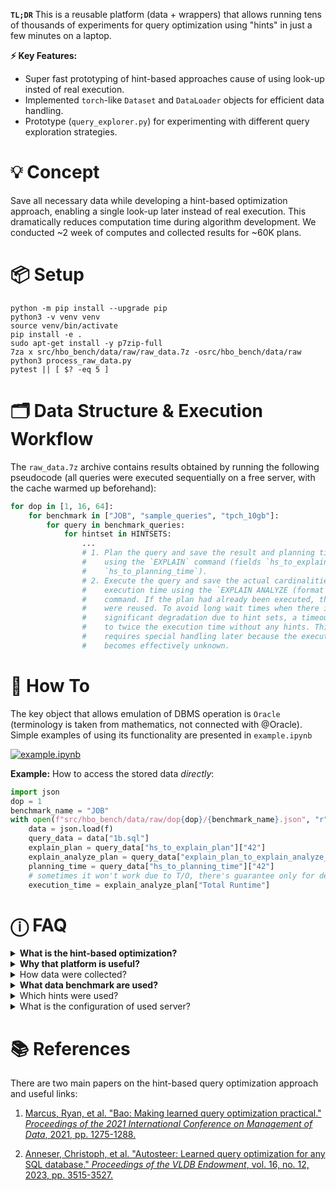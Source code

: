 **`TL;DR`** This is a reusable platform (data + wrappers) that allows running tens of thousands of experiments for query optimization using "hints" in just a few minutes on a laptop.

**⚡ Key Features:**
- Super fast prototyping of hint-based approaches cause of using look-up insted of real execution.
- Implemented `torch`-like `Dataset` and `DataLoader` objects for efficient data handling.
- Prototype (`query_explorer.py`) for experimenting with different query exploration strategies.

# 💡 Concept

Save all necessary data while developing a hint-based optimization approach, enabling a single look-up later instead of real execution. This dramatically reduces computation time during algorithm development.
We conducted ~2 week of computes and collected results for ~60K plans.


# 📦 Setup

```shell
python -m pip install --upgrade pip
python3 -v venv venv
source venv/bin/activate
pip install -e .
sudo apt-get install -y p7zip-full
7za x src/hbo_bench/data/raw/raw_data.7z -osrc/hbo_bench/data/raw
python3 process_raw_data.py
pytest || [ $? -eq 5 ]
```

# 🗂️ Data Structure & Execution Workflow

The `raw_data.7z` archive contains results obtained by running the following pseudocode (all queries were executed sequentially on a free server, with the cache warmed up beforehand):

```python
for dop in [1, 16, 64]:
    for benchmark in ["JOB", "sample_queries", "tpch_10gb"]:
        for query in benchmark_queries:
            for hintset in HINTSETS:
                ...
                # 1. Plan the query and save the result and planning time
                #    using the `EXPLAIN` command (fields `hs_to_explain_plan`, 
                #    `hs_to_planning_time`).
                # 2. Execute the query and save the actual cardinalities and
                #    execution time using the `EXPLAIN ANALYZE (format json)`
                #    command. If the plan had already been executed, the results
                #    were reused. To avoid long wait times when there is
                #    significant degradation due to hint sets, a timeout was set
                #    to twice the execution time without any hints. This nuance
                #    requires special handling later because the execution time
                #    becomes effectively unknown.
```

# 🚀 How To

The key object that allows emulation of DBMS operation is `Oracle` (terminology is taken from mathematics, not connected with @Oracle). Simple examples of using its functionality are presented in `example.ipynb`

[![example.ipynb](https://colab.research.google.com/assets/colab-badge.svg)](https://colab.research.google.com/github/zinchse/hbo_bench/blob/main/src/hbo_bench/example.ipynb)

**Example:** How to access the stored data _directly_:
```python
import json
dop = 1
benchmark_name = "JOB"
with open(f"src/hbo_bench/data/raw/dop{dop}/{benchmark_name}.json", "r") as f:
    data = json.load(f)
    query_data = data["1b.sql"]
    explain_plan = query_data["hs_to_explain_plan"]["42"]
    explain_analyze_plan = query_data["explain_plan_to_explain_analyze_plan"][json.dumps(explain_plan)]
    planning_time = query_data["hs_to_planning_time"]["42"]
    # sometimes it won't work due to T/O, there's guarantee only for default hintset (0)
    execution_time = explain_analyze_plan["Total Runtime"]
```


# ⓘ FAQ

<details>
  <summary><strong>What is the hint-based optimization?</strong></summary>

  Hint-Based query Optimization (HBO) is an approach to optimizing query execution time that accelerates workload execution without changing a single line of the DBMS kernel code. This is achieved by selecting planner hyperparameters (hints) that influence the construction of the query execution plan. Although this approach can greatly speed up query execution, it faces a fundamental challenges. In first, there's no universal hint. In second, the search space is exponential, and the cost of exploring a "point" within it depends on its execution time. As result, we must construct and train an intelligent hint-advisor to cope with them.

</details>

<details>
  <summary><strong>Why that platform is useful?</strong></summary>

  The main problem in hint-based optimization is that we don't know in advance what is the best hint set for a query. To find it, in general, we need to try all combinations. And the cost of each try is the time the query executes with such hints. This platform helped make us free from real execution, as a result, we can prototype solutions much faster. In practice, that platform allowed us to develop a well-balanced query explorer for selecting the best hint combination, outperforming state-of-the-art results of hint-based query optimization in both speed and overall performance. For details, see the repository of our paper **[HERO: New Learned Hint-based Efficient and Reliable Query Optimizer](https://github.com/zinchse/hero)**.
    
</details>

<details>
  <summary>How data were collected?</summary>

  For fast experimentation with tens of thousands of different hint exploration strategies we implemented the following approach: for every query from these benchmarks and for all possible hint combinations, we saved execution plans and their latencies obtained on [OpenGauss DB](https://opengauss.org/en/aboutUs/). This allowed us to replace actual query execution with a simple table lookup. To ensure the consistency of the collected data, the server was exclusively used during idle periods, with statistics updates disabled, and the database pre-warmed before each query execution.
  
</details>

<details>
  <summary><strong>What data benchmark are used?</strong></summary>
    
  For experimental evaluation, we used two IMDb-based benchmarks: [JOB benchmark](https://www.vldb.org/pvldb/vol9/p204-leis.pdf) consisting of 113 queries and its skewed version SQ (sample_queries from the [repository](https://dl.acm.org/doi/10.1145/3448016.3452838) of [Marcus, Ryan, et al. "Bao: Making learned query optimization practical."](https://people.csail.mit.edu/hongzi/content/publications/BAO-Sigmod21.pdf)) with 40 queries. Additionally, we used [TPCH benchmark](https://www.tpc.org/tpch/) with 22 queries, with a scale factor of 10.

</details>

<details>
  <summary>Which hints were used?</summary>
  
  The following list of hints was used, controlled by the corresponding global user configuration parameters (`GUC`s):
  
  ```python
  HINTS: "List[Hint]" = [
      "Nested Loop",
      "Merge",
      "Hash",
      "Bitmap",
      "Index Only Scan",
      "Index Scan",
      "Seq Scan",
  ]

  GUCS: "List[GUC]" = [
      "nestloop",
      "mergejoin",
      "hashjoin",
      "bitmapscan",
      "indexonlyscan",
      "indexscan",
      "seqscan",
  ]
  ```

  To enumerate all combinations of such hints, we simply use **bit masks** corresponding to the order above (the high bit is responsible for "Nested Loop", and the low bit for "Seq Scan").

</details>

<details>
  <summary>What is the configuration of used server?</summary>

  All data were obtained on [OpenGauss DB](https://opengauss.org/en/aboutUs/) 
 on the server with the following settings:

  | Parameter                          | Value          |
  |------------------------------------|----------------|
  | `max_process_memory`               | 200GB          |
  | `cstore_buffers`                   | 100GB          |
  | `work_mem`                         | 80GB           |
  | `effective_cache_size`             | 32GB           |
  | `standby_shared_buffers_fraction`  | 0.1            |
  | `shared_buffers`                   | 160GB          |

  | Parameter                          | Value          |
  |------------------------------------|----------------|
  | Architecture                       | aarch64        |
  | CPU op-mode(s)                     | 64-bit         |
  | Byte Order                         | Little Endian  |
  | CPU(s)                             | 128            |
  | On-line CPU(s) list                | 0-127          |
  | Thread(s) per core                 | 1              |
  | Core(s) per socket                 | 64             |
  | Socket(s)                          | 2              |
  | NUMA node(s)                       | 4              |
  | Vendor ID                          | HiSilicon      |
  | Model                              | 0              |
  | Model name                         | Kunpeng-920    |
  | Stepping                           | 0x1            |
  | CPU MHz                            | 2600.000       |
  | CPU max MHz                        | 2600.0000      |

</details>

# 📚 References

There are two main papers on the hint-based query optimization approach and useful links:

1. [Marcus, Ryan, et al. "Bao: Making learned query optimization practical." *Proceedings of the 2021 International Conference on Management of Data*, 2021, pp. 1275-1288.](https://people.csail.mit.edu/hongzi/content/publications/BAO-Sigmod21.pdf)

2. [Anneser, Christoph, et al. "Autosteer: Learned query optimization for any SQL database." *Proceedings of the VLDB Endowment*, vol. 16, no. 12, 2023, pp. 3515-3527.](https://vldb.org/pvldb/vol16/p3515-anneser.pdf)
